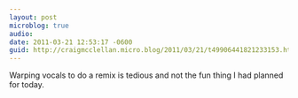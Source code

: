 ```yaml
---
layout: post
microblog: true
audio: 
date: 2011-03-21 12:53:17 -0600
guid: http://craigmcclellan.micro.blog/2011/03/21/t49906441821233153.html
---
```

Warping vocals to do a remix is tedious and not the fun thing I had planned for today.
